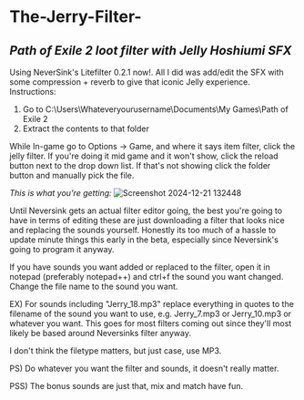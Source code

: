 # The-Jerry-Filter-
## _Path of Exile 2 loot filter with Jelly Hoshiumi SFX_

Using NeverSink's Litefilter 0.2.1 now!. All I did was add/edit the SFX with some compression + reverb to give that iconic Jelly experience.
Instructions:
1) Go to C:\Users\Whateveryourusername\Documents\My Games\Path of Exile 2
2) Extract the contents to that folder

While In-game go to Options -> Game, and where it says item filter, click the jelly filter. If you're doing it mid game and it won't show, click the reload button next to the drop down list. If that's not showing click the folder button and manually pick the file.

_This is what you're getting:_
![Screenshot 2024-12-21 132448](https://github.com/user-attachments/assets/658526c7-9425-46d4-9813-cf8c25266708)

Until Neversink gets an actual filter editor going, the best you're going to have in terms of editing these are just downloading a filter that looks nice and replacing the sounds yourself. Honestly its too much of a hassle to update minute things this early in the beta, especially since Neversink's going to program it anyway.

If you have sounds you want added or replaced to the filter, open it in notepad (preferably notepad++) and ctrl+f the sound you want changed. Change the file name to the sound you want.

EX) For sounds including "Jerry_18.mp3" replace everything in quotes to the filename of the sound you want to use, e.g. Jerry_7.mp3 or Jerry_10.mp3 or whatever you want.
This goes for most filters coming out since they'll most likely be based around Neversinks filter anyway.

I don't think the filetype matters, but just case, use MP3.

PS) Do whatever you want the filter and sounds, it doesn't really matter.

PSS) The bonus sounds are just that, mix and match have fun.
